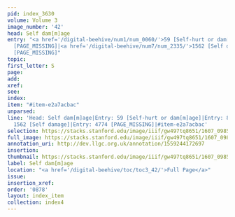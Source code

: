 ```yaml
---
pid: index_3630
volume: Volume 3
image_number: '42'
head: Self dam[m]age
entry: "<a href='/digital-beehive/num1/num_0060/'>59 [Self-hurt or dam[m]age]</a>|862
  [PAGE_MISSING]|<a href='/digital-beehive/num7/num_2335/'>1562 [Self damage]</a>|4774
  [PAGE_MISSING]"
topic:
first_letter: S
page:
add:
xref:
see:
index:
item: "#item-e2a7acbac"
unparsed:
line: 'Head: Self dam[m]age|Entry: 59 [Self-hurt or dam[m]age]|Entry: 862 [PAGE_MISSING]|Entry:
  1562 [Self damage]|Entry: 4774 [PAGE_MISSING]|#item-e2a7acbac'
selection: https://stacks.stanford.edu/image/iiif/gw497tq8651/1607_0985/409,890,800,141/full/0/default.jpg
full_image: https://stacks.stanford.edu/image/iiif/gw497tq8651/1607_0985/full/full/0/default.jpg
annotation_uri: http://dev.llgc.org.uk/annotation/1559244172697
insertion:
thumbnail: https://stacks.stanford.edu/image/iiif/gw497tq8651/1607_0985/409,890,800,141/150,/0/default.jpg
label: Self dam[m]age
location: "<a href='/digital-beehive/toc/toc3_42/'>Full Page</a>"
issue:
insertion_xref:
order: '0878'
layout: index_item
collection: index4
---
```

